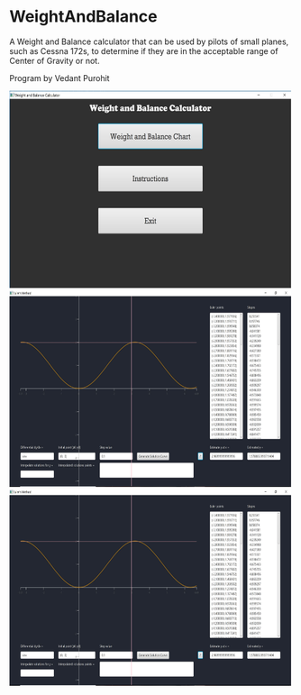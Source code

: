 # WeightAndBalance
A Weight and Balance calculator that can be used by pilots of small planes, such as Cessna 172s, to determine if they are in the acceptable range of Center of Gravity or not.


Program by Vedant Purohit


<img src="https://github.com/vedantpurohit99/WeightAndBalance/blob/master/Images/Main%20Menu.JPG" width="500" height="350">

<img src="https://github.com/vedantpurohit99/EulerMethodGrapher/blob/master/Images/ExampleExecution.JPG" width="500" height="350">

<img src="https://github.com/vedantpurohit99/EulerMethodGrapher/blob/master/Images/ExampleExecution.JPG" width="500" height="350">

